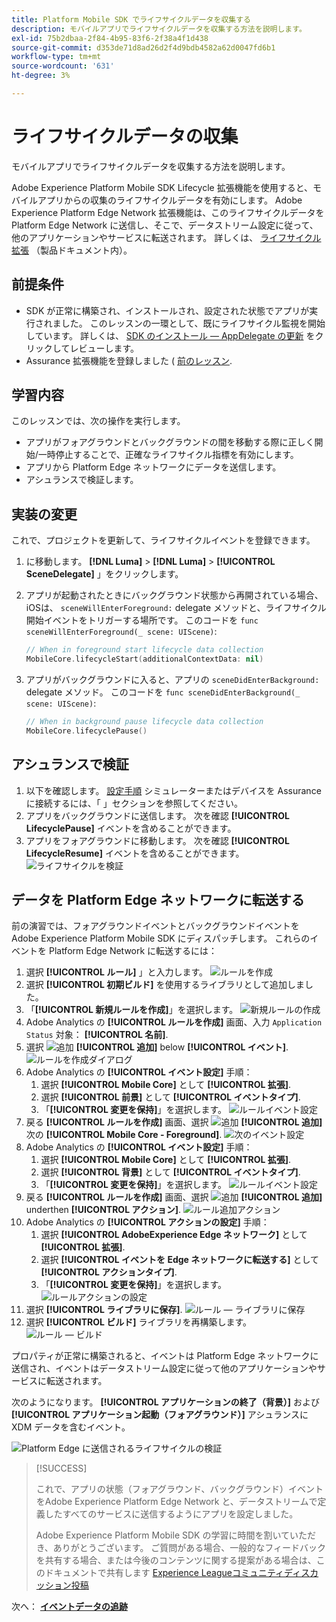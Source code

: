 ```yaml
---
title: Platform Mobile SDK でライフサイクルデータを収集する
description: モバイルアプリでライフサイクルデータを収集する方法を説明します。
exl-id: 75b2dbaa-2f84-4b95-83f6-2f38a4f1d438
source-git-commit: d353de71d8ad26d2f4d9bdb4582a62d0047fd6b1
workflow-type: tm+mt
source-wordcount: '631'
ht-degree: 3%

---
```


# ライフサイクルデータの収集

モバイルアプリでライフサイクルデータを収集する方法を説明します。

Adobe Experience Platform Mobile SDK Lifecycle 拡張機能を使用すると、モバイルアプリからの収集のライフサイクルデータを有効にします。 Adobe Experience Platform Edge Network 拡張機能は、このライフサイクルデータを Platform Edge Network に送信し、そこで、データストリーム設定に従って、他のアプリケーションやサービスに転送されます。 詳しくは、 [ライフサイクル拡張](https://developer.adobe.com/client-sdks/documentation/lifecycle-for-edge-network/) （製品ドキュメント内）。


## 前提条件

* SDK が正常に構築され、インストールされ、設定された状態でアプリが実行されました。 このレッスンの一環として、既にライフサイクル監視を開始しています。 詳しくは、 [SDK のインストール — AppDelegate の更新](install-sdks.md#update-appdelegate) をクリックしてレビューします。
* Assurance 拡張機能を登録しました ( [前のレッスン](install-sdks.md).

## 学習内容

このレッスンでは、次の操作を実行します。

<!--
* Add lifecycle field group to the schema.
* -->
* アプリがフォアグラウンドとバックグラウンドの間を移動する際に正しく開始/一時停止することで、正確なライフサイクル指標を有効にします。
* アプリから Platform Edge ネットワークにデータを送信します。
* アシュランスで検証します。

<!--
## Add lifecycle field group to schema

The Consumer Experience Event field group you added in the [previous lesson](create-schema.md) already contains the lifecycle fields, so you can skip this step. If you don't use Consumer Experience Event field group in your own app, you can add the lifecycle fields by doing the following:

1. Navigate to the schema interface as described in the [previous lesson](create-schema.md).
1. Open the **Luma Mobile App Event Schema** schema and select **[!UICONTROL Add]** next to Field groups.
    ![select add](assets/lifecycle-add.png)
1. In the search bar, enter "lifecycle".
1. Select the checkbox next to **[!UICONTROL AEP Mobile Lifecycle Details]**.
1. Select **[!UICONTROL Add field groups]**.
    ![add field group](assets/lifecycle-lifecycle-field-group.png)
1. Select **[!UICONTROL Save]**.
    ![save](assets/lifecycle-lifecycle-save.png)
-->

## 実装の変更

これで、プロジェクトを更新して、ライフサイクルイベントを登録できます。

1. に移動します。 **[!DNL Luma]** > **[!DNL Luma]** > **[!UICONTROL SceneDelegate]** 」をクリックします。

1. アプリが起動されたときにバックグラウンド状態から再開されている場合、iOSは、 `sceneWillEnterForeground:` delegate メソッドと、ライフサイクル開始イベントをトリガーする場所です。 このコードを `func sceneWillEnterForeground(_ scene: UIScene)`:

   ```swift
   // When in foreground start lifecycle data collection
   MobileCore.lifecycleStart(additionalContextData: nil)
   ```

1. アプリがバックグラウンドに入ると、アプリの `sceneDidEnterBackground:` delegate メソッド。 このコードを  `func sceneDidEnterBackground(_ scene: UIScene)`:

   ```swift
   // When in background pause lifecycle data collection
   MobileCore.lifecyclePause()
   ```

## アシュランスで検証

1. 以下を確認します。 [設定手順](assurance.md#connecting-to-a-session) シミュレーターまたはデバイスを Assurance に接続するには、「 」セクションを参照してください。
1. アプリをバックグラウンドに送信します。 次を確認 **[!UICONTROL LifecyclePause]** イベントを含めることができます。
1. アプリをフォアグラウンドに移動します。 次を確認 **[!UICONTROL LifecycleResume]** イベントを含めることができます。
   ![ライフサイクルを検証](assets/lifecycle-lifecycle-assurance.png)


## データを Platform Edge ネットワークに転送する

前の演習では、フォアグラウンドイベントとバックグラウンドイベントをAdobe Experience Platform Mobile SDK にディスパッチします。 これらのイベントを Platform Edge Network に転送するには：

1. 選択 **[!UICONTROL ルール]** 」と入力します。
   ![ルールを作成](assets/rule-create.png)
1. 選択 **[!UICONTROL 初期ビルド]** を使用するライブラリとして追加しました。
1. 「**[!UICONTROL 新規ルールを作成]**」を選択します。
   ![新規ルールの作成](assets/rules-create-new.png)
1. Adobe Analytics の **[!UICONTROL ルールを作成]** 画面、入力 `Application Status` 対象： **[!UICONTROL 名前]**.
1. 選択 ![追加](https://spectrum.adobe.com/static/icons/workflow_18/Smock_AddCircle_18_N.svg) **[!UICONTROL 追加]** below **[!UICONTROL イベント]**.
   ![ルールを作成ダイアログ](assets/rule-create-name.png)
1. Adobe Analytics の **[!UICONTROL イベント設定]** 手順：
   1. 選択 **[!UICONTROL Mobile Core]** として **[!UICONTROL 拡張]**.
   1. 選択 **[!UICONTROL 前景]** として **[!UICONTROL イベントタイプ]**.
   1. 「**[!UICONTROL 変更を保持]**」を選択します。
      ![ルールイベント設定](assets/rule-event-configuration.png)
1. 戻る **[!UICONTROL ルールを作成]** 画面、選択 ![追加](https://spectrum.adobe.com/static/icons/workflow_18/Smock_AddCircle_18_N.svg) **[!UICONTROL 追加]** 次の **[!UICONTROL Mobile Core - Foreground]**.
   ![次のイベント設定](assets/rule-event-configuration-next.png)
1. Adobe Analytics の **[!UICONTROL イベント設定]** 手順：
   1. 選択 **[!UICONTROL Mobile Core]** として **[!UICONTROL 拡張]**.
   1. 選択 **[!UICONTROL 背景]** として **[!UICONTROL イベントタイプ]**.
   1. 「**[!UICONTROL 変更を保持]**」を選択します。
      ![ルールイベント設定](assets/rule-event-configuration-background.png)
1. 戻る **[!UICONTROL ルールを作成]** 画面、選択 ![追加](https://spectrum.adobe.com/static/icons/workflow_18/Smock_AddCircle_18_N.svg) **[!UICONTROL 追加]** underthen **[!UICONTROL アクション]**.
   ![ルール追加アクション](assets/rule-action-button.png)
1. Adobe Analytics の **[!UICONTROL アクションの設定]** 手順：
   1. 選択 **[!UICONTROL AdobeExperience Edge ネットワーク]** として **[!UICONTROL 拡張]**.
   1. 選択 **[!UICONTROL イベントを Edge ネットワークに転送する]** として **[!UICONTROL アクションタイプ]**.
   1. 「**[!UICONTROL 変更を保持]**」を選択します。
      ![ルールアクションの設定](assets/rule-action-configuration.png)
1. 選択 **[!UICONTROL ライブラリに保存]**.
   ![ルール — ライブラリに保存](assets/rule-save-to-library.png)
1. 選択 **[!UICONTROL ビルド]** ライブラリを再構築します。
   ![ルール — ビルド](assets/rule-build.png)

プロパティが正常に構築されると、イベントは Platform Edge ネットワークに送信され、イベントはデータストリーム設定に従って他のアプリケーションやサービスに転送されます。

次のようになります。 **[!UICONTROL アプリケーションの終了（背景）]** および **[!UICONTROL アプリケーション起動（フォアグラウンド）]** アシュランスに XDM データを含むイベント。

![Platform Edge に送信されるライフサイクルの検証](assets/lifecycle-edge-assurance.png)

>[!SUCCESS]
>
>これで、アプリの状態（フォアグラウンド、バックグラウンド）イベントをAdobe Experience Platform Edge Network と、データストリームで定義したすべてのサービスに送信するようにアプリを設定しました。
>
> Adobe Experience Platform Mobile SDK の学習に時間を割いていただき、ありがとうございます。 ご質問がある場合、一般的なフィードバックを共有する場合、または今後のコンテンツに関する提案がある場合は、このドキュメントで共有します [Experience Leagueコミュニティディスカッション投稿](https://experienceleaguecommunities.adobe.com/t5/adobe-experience-platform-data/tutorial-discussion-implement-adobe-experience-cloud-in-mobile/td-p/443796)

次へ： **[イベントデータの追跡](events.md)**

